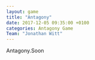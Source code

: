 ```yaml
---
layout: game
title: "Antagony"
date: 2017-12-05 09:35:00 +0100
categories: Antagony Game
Team: "Jonathan Witt"
---
```


Antagony.Soon
